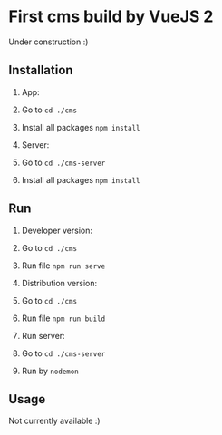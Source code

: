 # First  cms build by VueJS 2

Under construction :)

## Installation
1. App:
  1. Go to `cd ./cms`
  2. Install all packages `npm install`

3. Server:
  1. Go to `cd ./cms-server`
  2. Install all packages `npm install`

## Run
1. Developer version:
  1. Go to `cd ./cms`
  2. Run file `npm run serve`

2. Distribution version:
  1. Go to `cd ./cms`
  2. Run file `npm run build`

3. Run server:
  1. Go to `cd ./cms-server`
  2. Run by `nodemon`

## Usage
Not currently available :)
